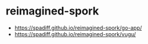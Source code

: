# reimagined-spork

+ https://spadiff.github.io/reimagined-spork/go-app/
+ https://spadiff.github.io/reimagined-spork/vugu/